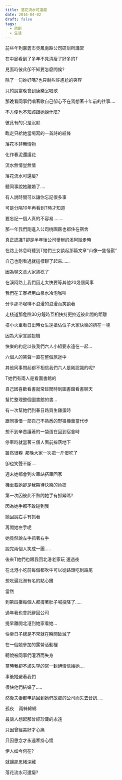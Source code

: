 ```yaml
---
title: 落花流水可還癡
date: 2016-04-02
draft: false
tags:
  - 原創
  - 生活
---
```

前些年到嘉義市吳鳳南路公司研訓所講習

在中廊看到了多年不見清瘦了好多的T

見面時彼此卻不知要怎麼問候?

除了一句妳好嗎?也只剩些許尷尬的笑容

只約說當晚會到康樂室唱歌

那晚看同事們唱著歌自己卻心不在焉想著十年前的往事….

不方便也不知該跟她說什麼?

彼此有的只是沉默

臨走只給她當場寫的一首詩的紙條

落花本非無情物

化作春泥還護花

流水無情豈無情

落花流水可還癡?

聽同事說她離婚了….

有人說時間可以讓你忘記很多事

可是分隔10年再看到T時才知道

要忘記一個人真的不容易……..

那一年我們剛進入公司桃園廠也都住在宿舍

真正認識T卻是半年後公司舉辦的溪阿縱走時

在路上休息時聽到T她們三女談起那篇文章”山像一隻怪獸”

自己也剛看過就這樣聊了起來……

因為聊文章大家熟稔了

在溪阿路上我們因走太快要等其他20幾個同事

我們在工寮裡用山泉水冷泡咖啡

分享那冷咖啡不浪漫的浪漫而笑談著

走棧道那危險30分鐘時互相扶持更拉近彼此間的距離

搭小火車看日出時女生還搶佔位子大家快樂的擠在一塊

因為大家言談投機

快樂的約定以後我們六人小組要永遠在一起…

六個人的笑聲一直在整個旅途中

其他同事問起都不相信我們六人是剛認識的呢?

T她們有兩人是看圖書館的

自己因喜歡看書就常趁閒時到圖書館看書聊天

幫忙整理整個圖書館的書…

有一次幫她們到春日路買生雞蛋時

跟同事借一部自己不熟悉的野狼機車當代步

想不到辛苦護著的一袋蛋在回到宿舍時

停車時就當著三個人面前摔落地下

雖然很糗  那晚大家一次把一斤蛋吃了

卻也笑聲不斷….

週末她都會到火車站搭車回家

機車載她卻是我期待快樂的負擔

第一次因彼此不熟問她手有抓緊嗎?

因為她手都不敢碰到我

她回說右手有抓著  

再問她左手呢

她竟然說左手抓著右手

說完兩個人笑成一團…..

後來T她們也跟我回北港老家玩 還過夜

在北港小吃前每個都吹牛可以從路頭吃到路尾

想吃遍北港有名的點心攤

當然

到第四攤每個人都撐著肚子喊投降了…..

過年我也會託辭回公司

提早離開北港到她家看她…

快樂日子總是不常就在瞬間破滅了

在一個她參加的露營活動裡

聽說被同事們灌酒而失身

當時我卻不該失望的寫一封絕情信給她….

事後她避著我們

很快他們結婚了…..

然後夫妻都申請回到她們故鄉的公司而失去音訊…..

孤夜    雨絲綿綿

最讓人想起那曾經珍藏的永遠

只因曾經美好才心痛

只因思念才永遠牽掛心懷

伊人如今何在?

就讓那思緒深藏

落花流水可還癡?